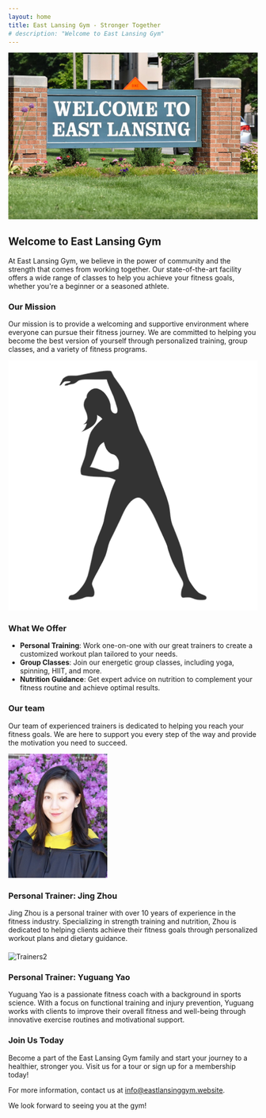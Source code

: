 ```yaml
---
layout: home
title: East Lansing Gym - Stronger Together
# description: "Welcome to East Lansing Gym"
---
```


![EL](east_lansing.jpg)

## Welcome to East Lansing Gym

At East Lansing Gym, we believe in the power of community and the strength that comes from working together. Our state-of-the-art facility offers a wide range of classes to help you achieve your fitness goals, whether you're a beginner or a seasoned athlete.

### Our Mission

Our mission is to provide a welcoming and supportive environment where everyone can pursue their fitness journey. We are committed to helping you become the best version of yourself through personalized training, group classes, and a variety of fitness programs.

![Body Image](body.png)

### What We Offer

- **Personal Training**: Work one-on-one with our great trainers to create a customized workout plan tailored to your needs.
- **Group Classes**: Join our energetic group classes, including yoga, spinning, HIIT, and more.
- **Nutrition Guidance**: Get expert advice on nutrition to complement your fitness routine and achieve optimal results.

### Our team

Our team of experienced trainers is dedicated to helping you reach your fitness goals. We are here to support you every step of the way and provide the motivation you need to succeed.

<div style="align-items: center; margin-bottom: 20px;">
  <img src="student_zhou_jing.jpg" alt="Trainers1" style="width:200px; height:250px; object-fit:cover; margin-right: 20px;">
  <div>
    <h3>Personal Trainer: Jing Zhou</h3>
    <p>Jing Zhou is a personal trainer with over 10 years of experience in the fitness industry. Specializing in strength training and nutrition, Zhou is dedicated to helping clients achieve their fitness goals through personalized workout plans and dietary guidance.</p>
  </div>
</div>

<div style=" align-items: center;  margin-bottom: 20px;">
  <img src="Profile.jpeg" alt="Trainers2" style="width:200px; height:250px; object-fit:cover; margin-right: 20px;">
  <div>
    <h3>Personal Trainer: Yuguang Yao</h3>
    <p>Yuguang Yao is a passionate fitness coach with a background in sports science. With a focus on functional training and injury prevention, Yuguang works with clients to improve their overall fitness and well-being through innovative exercise routines and motivational support.</p>
  </div>
</div>



### Join Us Today

Become a part of the East Lansing Gym family and start your journey to a healthier, stronger you. Visit us for a tour or sign up for a membership today!

For more information, contact us at [info@eastlansinggym.website](mailto:info@eastlansinggym.website).

We look forward to seeing you at the gym!